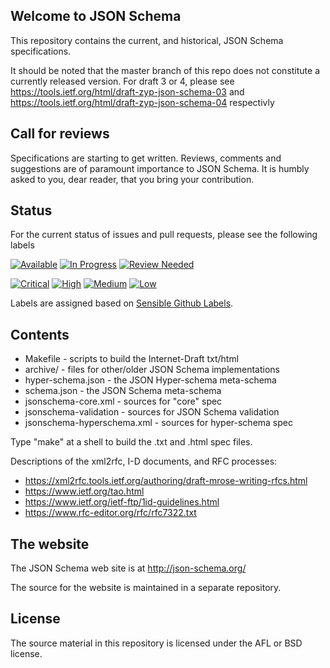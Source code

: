 ## Welcome to JSON Schema

This repository contains the current, and historical, JSON Schema
specifications.

It should be noted that the master branch of this repo does not constitute a currently released version.
For draft 3 or 4, please see <https://tools.ietf.org/html/draft-zyp-json-schema-03> and <https://tools.ietf.org/html/draft-zyp-json-schema-04> respectivly

## Call for reviews

Specifications are starting to get written. Reviews, comments and suggestions
are of paramount importance to JSON Schema. It is humbly asked to you, dear
reader, that you bring your contribution.

## Status
For the current status of issues and pull requests, please see the following labels

[![Available](https://img.shields.io/waffle/label/json-schema-org/json-schema-spec/Status:%20Available.svg?style=flat)](https://github.com/json-schema-org/json-schema-spec/issues?q=is%3Aopen+is%3Aissue+label%3A%22Status%3A+Available%22) [![In Progress](https://img.shields.io/waffle/label/json-schema-org/json-schema-spec/Status:%20In%20Progress.svg?style=flat)](https://github.com/json-schema-org/json-schema-spec/labels/Status:%20In%20Progress) [![Review Needed](https://img.shields.io/waffle/label/json-schema-org/json-schema-spec/Status:%20Review%20Needed.svg?style=flat)](https://github.com/json-schema-org/json-schema-spec/labels/Status%3A%20Review%20Needed)

[![Critical](https://img.shields.io/waffle/label/json-schema-org/json-schema-spec/Priority:%20Critical.svg?style=flat
)](https://github.com/json-schema-org/json-schema-spec/labels/Priority%3A%20Critical) [![High](https://img.shields.io/waffle/label/json-schema-org/json-schema-spec/Priority:%20High.svg?style=flat)](https://github.com/json-schema-org/json-schema-spec/labels/Priority%3A%20High) [![Medium](https://img.shields.io/waffle/label/json-schema-org/json-schema-spec/Priority:%20Medium.svg?style=flat)](https://github.com/json-schema-org/json-schema-spec/labels/Priority%3A%20Medium) [![Low](https://img.shields.io/waffle/label/json-schema-org/json-schema-spec/Priority:%20Low.svg?style=flat)](https://github.com/json-schema-org/json-schema-spec/labels/Priority%3A%20Low) 

Labels are assigned based on [Sensible Github Labels](https://github.com/Relequestual/sensible-github-labels).


## Contents

* Makefile - scripts to build the Internet-Draft txt/html
* archive/ - files for other/older JSON Schema implementations
* hyper-schema.json - the JSON Hyper-schema meta-schema
* schema.json - the JSON Schema meta-schema
* jsonschema-core.xml - sources for "core" spec
* jsonschema-validation - sources for JSON Schema validation
* jsonschema-hyperschema.xml - sources for hyper-schema spec

Type "make" at a shell to build the .txt and .html spec files.

Descriptions of the xml2rfc, I-D documents, and RFC processes:

* https://xml2rfc.tools.ietf.org/authoring/draft-mrose-writing-rfcs.html
* https://www.ietf.org/tao.html
* https://www.ietf.org/ietf-ftp/1id-guidelines.html
* https://www.rfc-editor.org/rfc/rfc7322.txt


## The website

The JSON Schema web site is at http://json-schema.org/

The source for the website is maintained in a separate repository.


## License

The source material in this repository is licensed under the AFL or BSD license.
